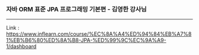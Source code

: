### 자바 ORM 표준 JPA 프로그래밍 기본편 - 김영한 강사님
---
Link : https://www.inflearn.com/course/%EC%8A%A4%ED%94%84%EB%A7%81%EB%B6%80%ED%8A%B8-JPA-%ED%99%9C%EC%9A%A9-1/dashboard
